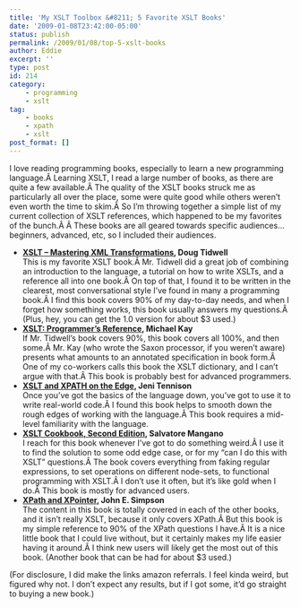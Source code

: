 ```yaml
---
title: 'My XSLT Toolbox &#8211; 5 Favorite XSLT Books'
date: '2009-01-08T23:42:00-05:00'
status: publish
permalink: /2009/01/08/top-5-xslt-books
author: Eddie
excerpt: ''
type: post
id: 214
category:
    - programming
    - xslt
tag:
    - books
    - xpath
    - xslt
post_format: []
---
```

I love reading programming books, especially to learn a new programming language.Â Learning XSLT, I read a large number of books, as there are quite a few available.Â The quality of the XSLT books struck me as particularly all over the place, some were quite good while others weren’t even worth the time to skim.Â So I’m throwing together a simple list of my current collection of XSLT references, which happened to be my favorites of the bunch.Â Â These books are all geared towards specific audiences… beginners, advanced, etc, so I included their audiences.

- **[XSLT – Mastering XML Transformations](http://www.amazon.com/gp/product/0596000537?ie=UTF8&tag=eddwelsblo-20&linkCode=as2&camp=1789&creative=9325&creativeASIN=0596000537), Doug Tidwell**  
  This is my favorite XSLT book.Â Mr. Tidwell did a great job of combining an introduction to the language, a tutorial on how to write XSLTs, and a reference all into one book.Â On top of that, I found it to be written in the clearest, most conversational style I’ve found in many a programming book.Â I find this book covers 90% of my day-to-day needs, and when I forget how something works, this book usually answers my questions.Â (Plus, hey, you can get the 1.0 version for about $3 used.)
- **[XSLT: Programmer’s Reference](http://www.amazon.com/gp/product/0470192747?ie=UTF8&tag=eddwelsblo-20&linkCode=as2&camp=1789&creative=9325&creativeASIN=0470192747), Michael Kay**  
  If Mr. Tidwell’s book covers 90%, this book covers all 100%, and then some.Â Mr. Kay (who wrote the Saxon processor, if you weren’t aware) presents what amounts to an annotated specification in book form.Â One of my co-workers calls this book the XSLT dictionary, and I can’t argue with that.Â This book is probably best for advanced programmers.
- **[XSLT and XPATH on the Edge](http://www.amazon.com/gp/product/0764547763?ie=UTF8&tag=eddwelsblo-20&linkCode=as2&camp=1789&creative=9325&creativeASIN=0764547763), Jeni Tennison**  
  Once you’ve got the basics of the language down, you’ve got to use it to write real-world code.Â I found this book helps to smooth down the rough edges of working with the language.Â This book requires a mid-level familiarity with the language.
- **[XSLT Cookbook, Second Edition](http://www.amazon.com/gp/product/0596009747?ie=UTF8&tag=eddwelsblo-20&linkCode=as2&camp=1789&creative=9325&creativeASIN=0596009747), Salvatore Mangano**  
  I reach for this book whenever I’ve got to do something weird.Â I use it to find the solution to some odd edge case, or for my “can I do this with XSLT” questions.Â The book covers everything from faking regular expressions, to set operations on different node-sets, to functional programming with XSLT.Â I don’t use it often, but it’s like gold when I do.Â This book is mostly for advanced users.
- **[XPath and XPointer](http://www.amazon.com/gp/product/0596002912?ie=UTF8&tag=eddwelsblo-20&linkCode=as2&camp=1789&creative=9325&creativeASIN=0596002912), John E. Simpson**  
  The content in this book is totally covered in each of the other books, and it isn’t really XSLT, because it only covers XPath.Â But this book is my simple reference to 90% of the XPath questions I have.Â It is a nice little book that I could live without, but it certainly makes my life easier having it around.Â I think new users will likely get the most out of this book. (Another book that can be had for about $3 used.)

(For disclosure, I did make the links amazon referrals. I feel kinda weird, but figured why not. I don’t expect any results, but if I got some, it’d go straight to buying a new book.)